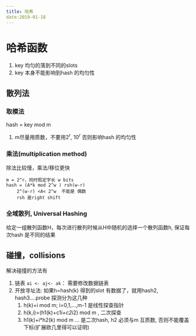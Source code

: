 ```yaml
---
title: 哈希
date:2019-01-18
---
```


# 哈希函数
1. key 均匀的落到不同的slots
2. key 本身不能影响到hash 的均匀性

## 散列法
### 取模法
hash = key mod m
1. m尽量用质数，不要用$2^r$, $10^r$ 否则影响hash 的均匀性


### 乘法(multiplication method)
除法比较慢，乘法/移位更快

    m = 2^r，同时假定字长 w bits 
    hash = (A*k mod 2^w ) rsh(w-r)
        2^(w-r) <A< 2^w  不能是 偶数
        rsh 是right shift

### 全域散列, Universal Hashing
给定一组散列函数H，每次进行散列时候从H中随机的选择一个散列函数h, 保证每次hash 是不同的结果

## 碰撞，collisions
解决碰撞的方法有
1. 链表 `ai <- aj<- ak`： 需要修改数据链表
2. 开放寻址法: 如果h=hash(k) 得到的slot 有数据了，就用hash2, hash3....probe 探测分为这几种
   1. h(k)+i mod m; i=0,1,...,m-1 是线性探查指针
   2. h(k,i)=(h1(k)+c1*i+c2*i2) mod m , 二次探查
   1. h1(k)+i*h2(k) mod m ... 是二次hash, h2 必须与m 互质数, 否则不能覆盖下标(扩展欧几里得可以证明)